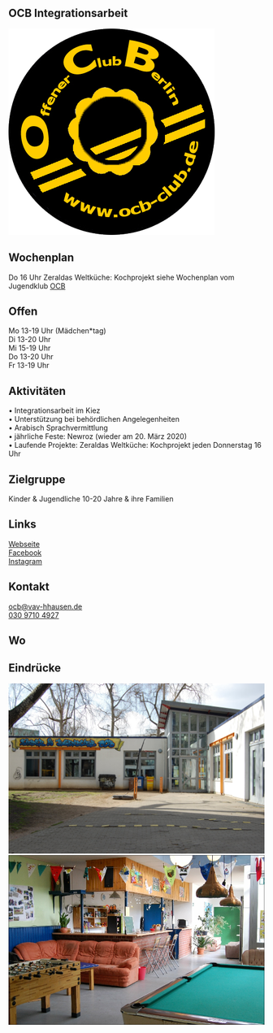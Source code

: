 ## OCB Integrationsarbeit
<img id="topmedia" src="/Jugendklubs/images/Logos/ocb.png" />

## Wochenplan
Do 16 Uhr Zeraldas Weltküche: Kochprojekt
siehe Wochenplan vom Jugendklub <a class="external_link" href="https://www.hsh4you.de/Jugendklubs/OCB.html">OCB</a>

## Offen
Mo 13-19 Uhr (Mädchen*tag)<br> 
Di 13-20 Uhr<br>
Mi 15-19 Uhr<br> 
Do 13-20 Uhr<br>
Fr 13-19 Uhr

## Aktivitäten
•	Integrationsarbeit im Kiez<br> 
•	Unterstützung bei behördlichen Angelegenheiten<br> 
•	Arabisch Sprachvermittlung<br> 
•	jährliche Feste: Newroz (wieder am 20. März 2020)<br> 
•	Laufende Projekte: Zeraldas Weltküche: Kochprojekt jeden Donnerstag 16 Uhr<br> 

## Zielgruppe
Kinder & Jugendliche 10-20 Jahre & ihre Familien

## Links
<a class="external_link" href="http://www.ocb-club.de">Webseite</a><br>
<a class="external_link" href="https://www.facebook.com/offener.jugendclub">Facebook</a><br>
<a class="external_link" href="https://www.instagram.com/offener.club.berlin">Instagram</a>

## Kontakt
[ocb@vav-hhausen.de](mailto:Integration.ocb@vav-hhausen.de)<br>
<a href="tel:+493097104927">030 9710 4927</a>

## Wo
<div id="gmap"></div>
<script>window.onload = showMap('Werneuchener Str. 15b, 13055 Berlin', 0, 'gmap_mini')</script>

## Eindrücke
<div class="mediacontainer">
  <img src="/Jugendklubs/images/OCB/1.JPG" />
  <img src="/Jugendklubs/images/OCB/2.jpg" />
</div>

